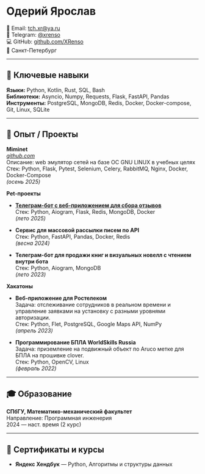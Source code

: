 # Одерий Ярослав

📧 Email: [tch.xr@ya.ru](mailto:tch.xr@ya.ru)  
💬 Telegram: [@xrenso](https://t.me/xrenso)  
💻 GitHub: [github.com/XRenso](https://github.com/XRenso)  
📍 Санкт-Петербург

---

## 🔧 Ключевые навыки

**Языки:** Python, Kotlin, Rust, SQL, Bash  
**Библиотеки:** Asyncio, Numpy, Requests, Flask, FastAPI, Pandas  
**Инструменты:** PostgreSQL, MongoDB, Redis, Docker, Docker-compose, Git, Linux, SQLite  

---

## 💼 Опыт / Проекты

**Miminet**  
*[github.com](https://github.com/mimi-net/miminet)*  
Описание: web эмулятор сетей на базе ОС GNU LINUX в учебных целях  
Стек: Python, Flask, Pytest, Selenium, Celery, RabbitMQ, Nginx, Docker, Docker-Compose  
*(осень 2025)*

**Pet-проекты**  

- **[Телеграм-бот с веб-приложением для сбора отзывов](https://xrenso.github.io/telegram_review_bot/)**  
  Стек: Python, Aiogram, Flask, Redis, MongoDB, Docker  
  *(лето 2025)*

- **Сервис для массовой рассылки писем по API**  
  Стек: Python, FastAPI, Pandas, Docker, Redis  
  *(весна 2024)*

- **Телеграм-бот для продажи книг и визуальных новелл с чтением внутри бота**  
  Стек: Python, Aiogram, MongoDB  
  *(лето 2023)*

**Хакатоны**

- **Веб-приложение для Ростелеком**  
  Задача: отслеживание сотрудников в реальном времени и управление заявками на установку с разными уровнями авторизации.  
  Стек: Python, Flet, PostgreSQL, Google Maps API, NumPy  
  *(апрель 2023)*

- **Программирование БПЛА WorldSkills Russia**  
  Задача: приземление на подвижный объект по Aruco метке для БПЛА на прошивке clover.  
  Стек: Python, OpenCV, Linux   
  *(февраль 2022)*  
  
---

## 🎓 Образование
**СПбГУ, Математико-механический факультет**  
Направление: Программная инженерия  
2024 — наст. время (2 курс)

---

## 📜 Сертификаты и курсы
- **Яндекс Хендбук** — Python, Алгоритмы и структуры данных
